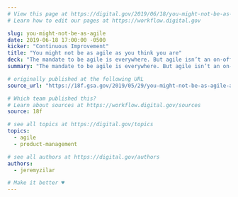 ```yaml
---
# View this page at https://digital.gov/2019/06/18/you-might-not-be-as-agile
# Learn how to edit our pages at https://workflow.digital.gov

slug: you-might-not-be-as-agile
date: 2019-06-18 17:00:00 -0500
kicker: "Continuous Improvement"
title: "You might not be as agile as you think you are"
deck: "The mandate to be agile is everywhere. But agile isn’t an on-off switch. It’s a skill and a mindset that is developed over time, through dedicated work, open teams, and lots (and lots) of practice"
summary: "The mandate to be agile is everywhere. But agile isn’t an on-off switch. It’s a skill and a mindset that is developed over time, through dedicated work, open teams, and lots (and lots) of practice"

# originally published at the following URL
source_url: "https://18f.gsa.gov/2019/05/29/you-might-not-be-as-agile-as-you-think-you-are/"

# Which team published this?
# Learn about sources at https://workflow.digital.gov/sources
source: 18f

# see all topics at https://digital.gov/topics
topics: 
  - agile
  - product-management

# see all authors at https://digital.gov/authors
authors: 
  - jeremyzilar

# Make it better ♥
---
```

